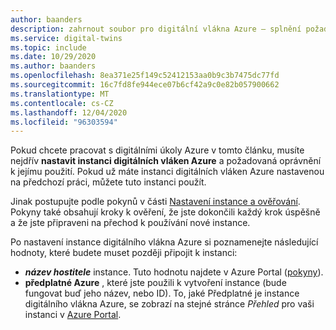 ```yaml
---
author: baanders
description: zahrnout soubor pro digitální vlákna Azure – splnění požadavků pro nastavení instance
ms.service: digital-twins
ms.topic: include
ms.date: 10/29/2020
ms.author: baanders
ms.openlocfilehash: 8ea371e25f149c52412153aa0b9c3b7475dc77fd
ms.sourcegitcommit: 16c7fd8fe944ece07b6cf42a9c0e82b057900662
ms.translationtype: MT
ms.contentlocale: cs-CZ
ms.lasthandoff: 12/04/2020
ms.locfileid: "96303594"
---
```

Pokud chcete pracovat s digitálními úkoly Azure v tomto článku, musíte nejdřív **nastavit instanci digitálních vláken Azure** a požadovaná oprávnění k jejímu použití. Pokud už máte instanci digitálních vláken Azure nastavenou na předchozí práci, můžete tuto instanci použít.

Jinak postupujte podle pokynů v části [Nastavení instance a ověřování](../articles/digital-twins/how-to-set-up-instance-portal.md). Pokyny také obsahují kroky k ověření, že jste dokončili každý krok úspěšně a že jste připraveni na přechod k používání nové instance.

Po nastavení instance digitálního vlákna Azure si poznamenejte následující hodnoty, které budete muset později připojit k instanci:
* **_název hostitele_** instance. Tuto hodnotu najdete v Azure Portal ([pokyny](../articles/digital-twins/how-to-set-up-instance-portal.md#verify-success-and-collect-important-values)).
* **předplatné Azure** , které jste použili k vytvoření instance (bude fungovat buď jeho název, nebo ID). To, jaké Předplatné je instance digitálního vlákna Azure, se zobrazí na stejné stránce *Přehled* pro vaši instanci v [Azure Portal](https://portal.azure.com).

